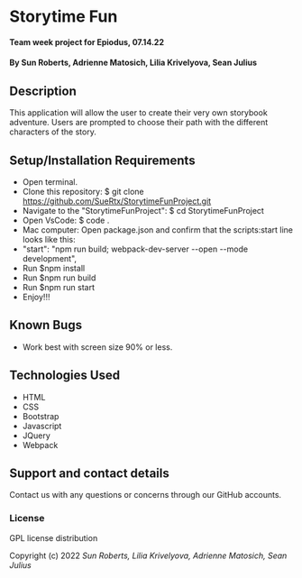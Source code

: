 # Storytime Fun

#### Team week project for Epiodus, 07.14.22

#### By Sun Roberts, Adrienne Matosich, Lilia Krivelyova, Sean Julius

## Description

This application will allow the user to create their very own storybook adventure. 
Users are prompted to choose their path with the different characters of the story. 

## Setup/Installation Requirements 

* Open terminal.
* Clone this repository: $ git clone https://github.com/SueRtx/StorytimeFunProject.git
* Navigate to the "StorytimeFunProject": $ cd StorytimeFunProject
* Open VsCode: $ code .
* Mac computer: Open package.json and confirm that the scripts:start line looks like this:
* "start": "npm run build;  webpack-dev-server --open --mode development",
* Run $npm install 
* Run $npm run build 
* Run $npm run start
* Enjoy!!!
  
## Known Bugs

* Work best with screen size 90% or less.
  
## Technologies Used

* HTML
* CSS
* Bootstrap
* Javascript
* JQuery
* Webpack 

## Support and contact details

Contact us with any questions or concerns through our GitHub accounts. 

### License

GPL license distribution

Copyright (c) 2022 *Sun Roberts, Lilia Krivelyova, Adrienne Matosich, Sean Julius*
